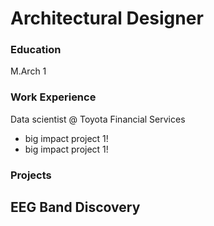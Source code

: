 # Architectural Designer

### Education
M.Arch 1

### Work Experience
Data scientist @ Toyota Financial Services
- big impact project 1!
- big impact project 1!

### Projects
EEG Band Discovery
- 
